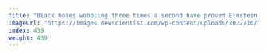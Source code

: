 ```yaml
---
title: "Black holes wobbling three times a second have proved Einstein right"
imageUrl: "https://images.newscientist.com/wp-content/uploads/2022/10/11160241/SEI_128979624.jpg?width=600"
index: 439
weight: 439
---
```

